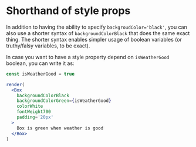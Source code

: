 # Shorthand of style props

In addition to having the ability to specify `backgroudColor='black'`, you can
also use a shorter syntax of `backgroundColorBlack` that does the same exact
thing. The shorter syntax enables simpler usage of boolean variables (or
truthy/falsy variables, to be exact).

In case you want to have a style property depend on `isWeatherGood` boolean,
you can write it as:

```jsx sandbox
const isWeatherGood = true

render(
  <Box
    backgroundColorBlack
    backgroundColorGreen={isWeatherGood}
    colorWhite
    fontWeight700
    padding='20px'
  >
    Box is green when weather is good
  </Box>
)
```
